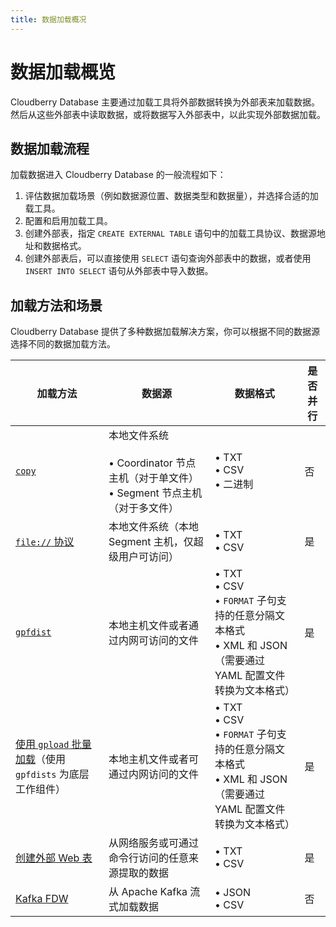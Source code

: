 ```yaml
---
title: 数据加载概况
---
```


# 数据加载概览

Cloudberry Database 主要通过加载工具将外部数据转换为外部表来加载数据。然后从这些外部表中读取数据，或将数据写入外部表中，以此实现外部数据加载。

## 数据加载流程

加载数据进入 Cloudberry Database 的一般流程如下：

1. 评估数据加载场景（例如数据源位置、数据类型和数据量），并选择合适的加载工具。
2. 配置和启用加载工具。
3. 创建外部表，指定 `CREATE EXTERNAL TABLE` 语句中的加载工具协议、数据源地址和数据格式。
4. 创建外部表后，可以直接使用 `SELECT` 语句查询外部表中的数据，或者使用 `INSERT INTO SELECT` 语句从外部表中导入数据。

## 加载方法和场景

Cloudberry Database 提供了多种数据加载解决方案，你可以根据不同的数据源选择不同的数据加载方法。

| 加载方法              | 数据源                                                 | 数据格式                                                  | 是否并行 |
| -------------------------- | ----------------------------------------------------------- | ------------------------------------------------------------ | -------- |
| [`copy`](/i18n/zh/docusaurus-plugin-content-docs/current/data-loading/load-data-using-copy.md)                     | 本地文件系统<br /><br />• Coordinator 节点主机（对于单文件）<br />• Segment 节点主机（对于多文件） | • TXT<br />• CSV<br />• 二进制                                             | 否       |
| [`file://` 协议](/i18n/zh/docusaurus-plugin-content-docs/current/data-loading/load-data-using-file-protocol.md)         | 本地文件系统（本地 Segment 主机，仅超级用户可访问） | • TXT<br />• CSV                                             | 是      |
| [`gpfdist`](/i18n/zh/docusaurus-plugin-content-docs/current/data-loading/load-data-using-gpfdist.md)    |  本地主机文件或者通过内网可访问的文件  | • TXT<br />• CSV<br />• `FORMAT` 子句支持的任意分隔文本格式<br />• XML 和 JSON（需要通过 YAML 配置文件转换为文本格式） | 是     |               |
| [使用 `gpload` 批量加载](/i18n/zh/docusaurus-plugin-content-docs/current/data-loading/load-data-using-gpload.md)（使用 `gpfdists` 为底层工作组件） |  本地主机文件或者可通过内网访问的文件  | • TXT<br />• CSV<br />• `FORMAT` 子句支持的任意分隔文本格式<br />• XML 和 JSON（需要通过 YAML 配置文件转换为文本格式） | 是      |
| [创建外部 Web 表](/i18n/zh/docusaurus-plugin-content-docs/current/data-loading/load-data-from-web-services.md)         | 从网络服务或可通过命令行访问的任意来源提取的数据 | • TXT<br />• CSV                                             | 是      |
| [Kafka FDW](/i18n/zh/docusaurus-plugin-content-docs/current/data-loading/load-data-from-kafka-using-fdw.md)         | 从 Apache Kafka 流式加载数据 | • JSON<br />• CSV                                             | 否      |